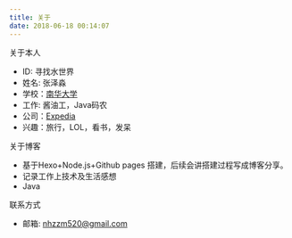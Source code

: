 ```yaml
---
title: 关于
date: 2018-06-18 00:14:07
---
```


关于本人

- ID: 寻找水世界
- 姓名: 张泽淼
- 学校：[南华大学](http://www.usc.edu.cn/)
- 工作: 酱油工，Java码农
- 公司：[Expedia](https://www.expedia.com)
- 兴趣：旅行，LOL，看书，发呆

关于博客

- 基于Hexo+Node.js+Github pages 搭建，后续会讲搭建过程写成博客分享。
- 记录工作上技术及生活感想
- Java

联系方式

- 邮箱: nhzzm520@gmail.com
